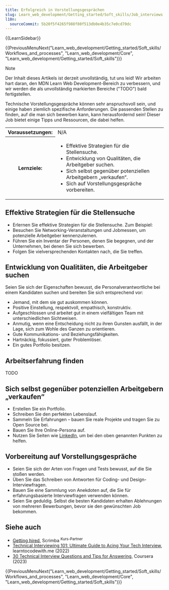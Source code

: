 ```yaml
---
title: Erfolgreich in Vorstellungsgesprächen
slug: Learn_web_development/Getting_started/Soft_skills/Job_interviews
l10n:
  sourceCommit: 5b20f5f4265f988f80f513db0e4b35c7e0cd70dc
---
```


{{LearnSidebar}}

{{PreviousMenuNext("Learn_web_development/Getting_started/Soft_skills/Workflows_and_processes", "Learn_web_development/Core", "Learn_web_development/Getting_started/Soft_skills")}}

> [!NOTE]
> Der Inhalt dieses Artikels ist derzeit unvollständig, tut uns leid! Wir arbeiten hart daran, den MDN Learn Web Development-Bereich zu verbessern, und wir werden die als unvollständig markierten Bereiche ("TODO") bald fertigstellen.

Technische Vorstellungsgespräche können sehr anspruchsvoll sein, und einige haben ziemlich spezifische Anforderungen. Die passenden Stellen zu finden, auf die man sich bewerben kann, kann herausfordernd sein! Dieser Job bietet einige Tipps und Ressourcen, die dabei helfen.

<table>
  <tbody>
    <tr>
      <th scope="row">Voraussetzungen:</th>
      <td>
        N/A
      </td>
    </tr>
    <tr>
      <th scope="row">Lernziele:</th>
      <td>
        <ul>
          <li>Effektive Strategien für die Stellensuche.</li>
          <li>Entwicklung von Qualitäten, die Arbeitgeber suchen.</li>
          <li>Sich selbst gegenüber potenziellen Arbeitgebern „verkaufen“.</li>
          <li>Sich auf Vorstellungsgespräche vorbereiten.</li>
        </ul>
      </td>
    </tr>
  </tbody>
</table>

## Effektive Strategien für die Stellensuche

- Erlernen Sie effektive Strategien für die Stellensuche. Zum Beispiel:
- Besuchen Sie Networking-Veranstaltungen und Jobmessen, um potenzielle Arbeitgeber kennenzulernen.
- Führen Sie ein Inventar der Personen, denen Sie begegnen, und der Unternehmen, bei denen Sie sich bewerben.
- Folgen Sie vielversprechenden Kontakten nach, die Sie treffen.

## Entwicklung von Qualitäten, die Arbeitgeber suchen

Seien Sie sich der Eigenschaften bewusst, die Personalverantwortliche bei einem Kandidaten suchen und bereiten Sie sich entsprechend vor:

- Jemand, mit dem sie gut auskommen können.
- Positive Einstellung, respektvoll, empathisch, konstruktiv.
- Aufgeschlossen und arbeitet gut in einem vielfältigen Team mit unterschiedlichen Sichtweisen.
- Anmutig, wenn eine Entscheidung nicht zu ihren Gunsten ausfällt, in der Lage, sich zum Wohle des Ganzen zu orientieren.
- Gute Kommunikations- und Beziehungsfähigkeiten.
- Hartnäckig, fokussiert, guter Problemlöser.
- Ein gutes Portfolio besitzen.

## Arbeitserfahrung finden

TODO

## Sich selbst gegenüber potenziellen Arbeitgebern „verkaufen“

- Erstellen Sie ein Portfolio.
- Schreiben Sie den perfekten Lebenslauf.
- Sammeln Sie Erfahrungen – bauen Sie reale Projekte und tragen Sie zu Open Source bei.
- Bauen Sie Ihre Online-Persona auf.
- Nutzen Sie Seiten wie [LinkedIn](https://www.linkedin.com/), um bei den oben genannten Punkten zu helfen.

## Vorbereitung auf Vorstellungsgespräche

- Seien Sie sich der Arten von Fragen und Tests bewusst, auf die Sie stoßen werden.
- Üben Sie das Schreiben von Antworten für Coding- und Design-Interviewfragen.
- Bauen Sie eine Sammlung von Anekdoten auf, die Sie für erfahrungsbasierte Interviewfragen verwenden können.
- Seien Sie geduldig. Selbst die besten Kandidaten erhalten Ablehnungen von mehreren Bewerbungen, bevor sie den gewünschten Job bekommen.

## Siehe auch

- [Getting hired](https://v2.scrimba.com/the-frontend-developer-career-path-c0j/~0156?via=mdn), Scrimba <sup>Kurs-Partner</sup>
- [Technical Interviewing 101: Ultimate Guide to Acing Your Tech Interview](https://learntocodewith.me/posts/technical-interview/), learntocodewith.me (2022)
- [30 Technical Interview Questions and Tips for Answering](https://www.coursera.org/articles/technical-interview-questions), Coursera (2023)

{{PreviousMenuNext("Learn_web_development/Getting_started/Soft_skills/Workflows_and_processes", "Learn_web_development/Core", "Learn_web_development/Getting_started/Soft_skills")}}

